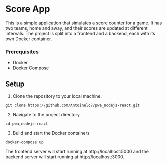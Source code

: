 # Score App

This is a simple application that simulates a score counter for a game. It has two teams, home and away, and their scores are updated at different intervals. The project is split into a frontend and a backend, each with its own Docker container.

### Prerequisites

- Docker
- Docker Compose

## Setup

1. Clone the repository to your local machine.
```
git clone https://github.com/Antoinelc7/pwa_nodejs-react.git
```

2. Navigate to the project directory
```
cd pwa_nodejs-react
```

3. Build and start the Docker containers
```
docker-compose up
```

The frontend server will start running at http://localhost:5000 and the backend server will start running at http://localhost:3000.